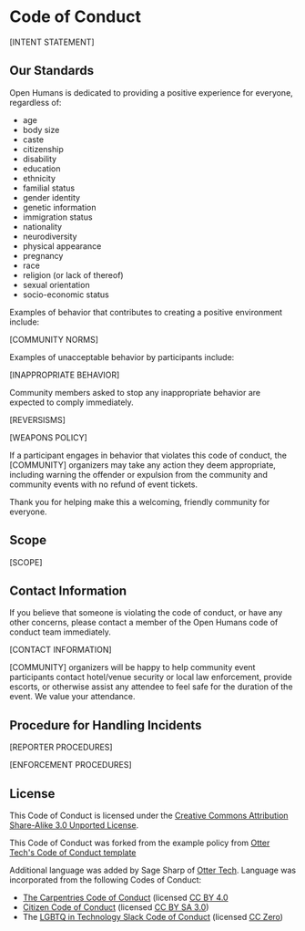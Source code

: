 # Code of Conduct

[INTENT STATEMENT]

## Our Standards

Open Humans is dedicated to providing a positive experience for everyone, regardless of:

 * age
 * body size
 * caste
 * citizenship
 * disability
 * education
 * ethnicity
 * familial status
 * gender identity
 * genetic information
 * immigration status
 * nationality
 * neurodiversity
 * physical appearance
 * pregnancy
 * race
 * religion (or lack of thereof)
 * sexual orientation
 * socio-economic status

Examples of behavior that contributes to creating a positive environment include:

[COMMUNITY NORMS] 

Examples of unacceptable behavior by participants include:

[INAPPROPRIATE BEHAVIOR]

Community members asked to stop any inappropriate behavior are expected to comply immediately.

[REVERSISMS]

[WEAPONS POLICY]

If a participant engages in behavior that violates this code of conduct, the [COMMUNITY] organizers may take any action they deem appropriate, including warning the offender or expulsion from the community and community events with no refund of event tickets.

Thank you for helping make this a welcoming, friendly community for everyone.

## Scope

[SCOPE]

## Contact Information

If you believe that someone is violating the code of conduct, or have any other concerns, please contact a member of the Open Humans code of conduct team immediately.

[CONTACT INFORMATION]

[COMMUNITY] organizers will be happy to help community event participants contact hotel/venue security or local law enforcement, provide escorts, or otherwise assist any attendee to feel safe for the duration of the event. We value your attendance.

## Procedure for Handling Incidents

[REPORTER PROCEDURES]

[ENFORCEMENT PROCEDURES] 

## License

This Code of Conduct is licensed under the [Creative Commons Attribution Share-Alike 3.0 Unported License](https://creativecommons.org/licenses/by-sa/3.0/).

This Code of Conduct was forked from the example policy from [Otter Tech's Code of Conduct template](https://github.com/sagesharp/code-of-conduct-template)

Additional language was added by Sage Sharp of [Otter Tech](https://otter.technology/code-of-conduct-training/). Language was incorporated from the following Codes of Conduct:

 * [The Carpentries Code of Conduct](https://docs.carpentries.org/topic_folders/policies/code-of-conduct.html) (licensed [CC BY 4.0](https://creativecommons.org/licenses/by/4.0/)
 * [Citizen Code of Conduct](http://citizencodeofconduct.org/) (licensed [CC BY SA 3.0](http://creativecommons.org/licenses/by-sa/3.0/))
 * The [LGBTQ in Technology Slack Code of Conduct](http://lgbtq.technology/coc.html) (licensed [CC Zero](https://creativecommons.org/publicdomain/zero/1.0/))
